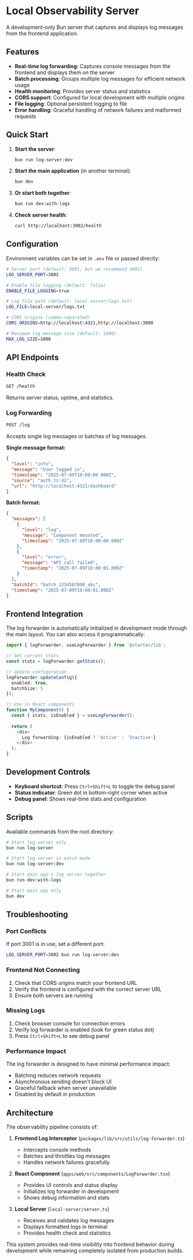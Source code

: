 # Local Observability Server

A development-only Bun server that captures and displays log messages from the frontend application.

## Features

- **Real-time log forwarding**: Captures console messages from the frontend and displays them on the server
- **Batch processing**: Groups multiple log messages for efficient network usage
- **Health monitoring**: Provides server status and statistics
- **CORS support**: Configured for local development with multiple origins
- **File logging**: Optional persistent logging to file
- **Error handling**: Graceful handling of network failures and malformed requests

## Quick Start

1. **Start the server**:
   ```bash
   bun run log-server:dev
   ```

2. **Start the main application** (in another terminal):
   ```bash
   bun dev
   ```

3. **Or start both together**:
   ```bash
   bun run dev:with-logs
   ```

4. **Check server health**:
   ```bash
   curl http://localhost:3002/health
   ```

## Configuration

Environment variables can be set in `.env` file or passed directly:

```bash
# Server port (default: 3001, but we recommend 3002)
LOG_SERVER_PORT=3002

# Enable file logging (default: false)
ENABLE_FILE_LOGGING=true

# Log file path (default: local-server/logs.txt)
LOG_FILE=local-server/logs.txt

# CORS origins (comma-separated)
CORS_ORIGINS=http://localhost:4321,http://localhost:3000

# Maximum log message size (default: 1000)
MAX_LOG_SIZE=1000
```

## API Endpoints

### Health Check
```bash
GET /health
```
Returns server status, uptime, and statistics.

### Log Forwarding
```bash
POST /log
```
Accepts single log messages or batches of log messages.

**Single message format:**
```json
{
  "level": "info",
  "message": "User logged in",
  "timestamp": "2025-07-09T10:00:00.000Z",
  "source": "auth.ts:42",
  "url": "http://localhost:4321/dashboard"
}
```

**Batch format:**
```json
{
  "messages": [
    {
      "level": "log",
      "message": "Component mounted",
      "timestamp": "2025-07-09T10:00:00.000Z"
    },
    {
      "level": "error",
      "message": "API call failed",
      "timestamp": "2025-07-09T10:00:01.000Z"
    }
  ],
  "batchId": "batch_1234567890_abc",
  "timestamp": "2025-07-09T10:00:01.000Z"
}
```

## Frontend Integration

The log forwarder is automatically initialized in development mode through the main layout. You can also access it programmatically:

```typescript
import { logForwarder, useLogForwarder } from '@starter/lib';

// Get current stats
const stats = logForwarder.getStats();

// Update configuration
logForwarder.updateConfig({
  enabled: true,
  batchSize: 5
});

// Use in React components
function MyComponent() {
  const { stats, isEnabled } = useLogForwarder();
  
  return (
    <div>
      Log forwarding: {isEnabled ? 'Active' : 'Inactive'}
    </div>
  );
}
```

## Development Controls

- **Keyboard shortcut**: Press `Ctrl+Shift+L` to toggle the debug panel
- **Status indicator**: Green dot in bottom-right corner when active
- **Debug panel**: Shows real-time stats and configuration

## Scripts

Available commands from the root directory:

```bash
# Start log server only
bun run log-server

# Start log server in watch mode
bun run log-server:dev

# Start main app + log server together
bun run dev:with-logs

# Start main app only
bun dev
```

## Troubleshooting

### Port Conflicts
If port 3001 is in use, set a different port:
```bash
LOG_SERVER_PORT=3002 bun run log-server:dev
```

### Frontend Not Connecting
1. Check that CORS origins match your frontend URL
2. Verify the frontend is configured with the correct server URL
3. Ensure both servers are running

### Missing Logs
1. Check browser console for connection errors
2. Verify log forwarder is enabled (look for green status dot)
3. Press `Ctrl+Shift+L` to see debug panel

### Performance Impact
The log forwarder is designed to have minimal performance impact:
- Batching reduces network requests
- Asynchronous sending doesn't block UI
- Graceful fallback when server unavailable
- Disabled by default in production

## Architecture

The observability pipeline consists of:

1. **Frontend Log Interceptor** (`packages/lib/src/utils/log-forwarder.ts`)
   - Intercepts console methods
   - Batches and throttles log messages
   - Handles network failures gracefully

2. **React Component** (`apps/web/src/components/LogForwarder.tsx`)
   - Provides UI controls and status display
   - Initializes log forwarder in development
   - Shows debug information and stats

3. **Local Server** (`local-server/server.ts`)
   - Receives and validates log messages
   - Displays formatted logs in terminal
   - Provides health check and statistics

This system provides real-time visibility into frontend behavior during development while remaining completely isolated from production builds.